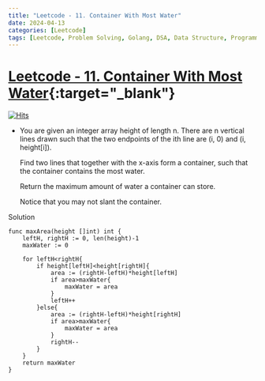 ```yaml
---
title: "Leetcode - 11. Container With Most Water"
date: 2024-04-13
categories: [Leetcode]
tags: [Leetcode, Problem Solving, Golang, DSA, Data Structure, Programming, Algorithm, Array, Two Pointer, Greedy]
---
```


# [Leetcode - 11. Container With Most Water](https://leetcode.com/problems/container-with-most-water/description/){:target="_blank"}
[![Hits](https://hits.sh/mokhlesurr031.github.io/posts/leetcode-container-with-most-water.svg)](https://hits.sh/mokhlesurr031.github.io/posts/leetcode-container-with-most-water/)

- You are given an integer array height of length n. There are n vertical lines drawn such that the two endpoints of the ith line are (i, 0) and (i, height[i]).

  Find two lines that together with the x-axis form a container, such that the container contains the most water.

  Return the maximum amount of water a container can store.

  Notice that you may not slant the container.

Solution
```
func maxArea(height []int) int {
    leftH, rightH := 0, len(height)-1
    maxWater := 0

    for leftH<rightH{
        if height[leftH]<height[rightH]{
            area := (rightH-leftH)*height[leftH]
            if area>maxWater{
                maxWater = area
            }            
            leftH++
        }else{
            area := (rightH-leftH)*height[rightH]
            if area>maxWater{
                maxWater = area
            }
            rightH--
        }
    }
    return maxWater
}

```
